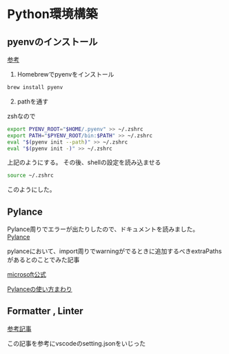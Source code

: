# Python環境構築

## pyenvのインストール

[参考](https://zenn.dev/kenghaya/articles/9f07914156fab5)

1. Homebrewでpyenvをインストール
```zsh
brew install pyenv
```

2. pathを通す

zshなので

```zsh
export PYENV_ROOT="$HOME/.pyenv" >> ~/.zshrc
export PATH="$PYENV_ROOT/bin:$PATH" >> ~/.zshrc
eval "$(pyenv init --path)" >> ~/.zshrc
eval "$(pyenv init -)" >> ~/.zshrc
```

上記のようにする。
その後、shellの設定を読み込ませる

```zsh
source ~/.zshrc
```

このようにした。

## Pylance

Pylance周りでエラーが出たりしたので、ドキュメントを読みました。   
[Pylance](https://marketplace.visualstudio.com/items?itemName=ms-python.vscode-pylance)

pylanceにおいて、import周りでwarningがでるときに追加するべきextraPathsがあるとのことでみた記事

[microsoft公式](https://github.com/microsoft/pylance-release/blob/main/TROUBLESHOOTING.md#unresolved-import-warnings)

[Pylanceの使い方まわり](https://bluebirdofoz.hatenablog.com/entry/2020/07/12/030238)

## Formatter , Linter

[参考記事](https://qiita.com/sin9270/items/85e2dab4c0144c79987d)

この記事を参考にvscodeのsetting.jsonをいじった
